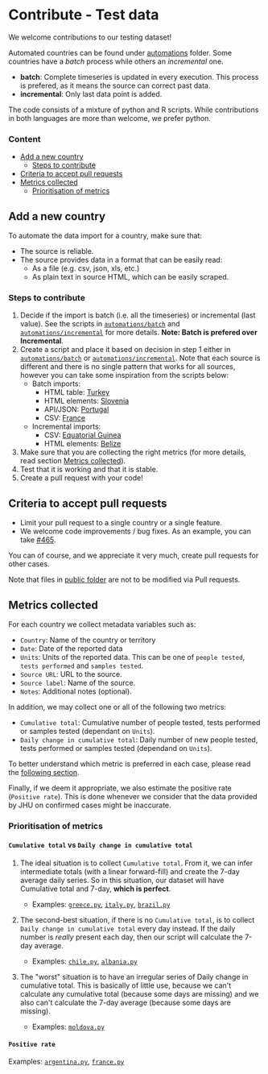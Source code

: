 # Contribute - Test data
We welcome contributions to our testing dataset! 

Automated countries can be found under [automations](automations) folder. Some countries have a _batch_ process while
others an _incremental_ one.

- **batch**: Complete timeseries is updated in every execution. This process is prefered, as it means the source can correct past data.
- **incremental**: Only last data point is added. 

The code consists of a mixture of python and R scripts. While contributions in both languages are more than welcome, we
prefer python.

### Content
- [Add a new country](#add-a-new-country)
    - [Steps to contribute](#steps-to-contribute)
- [Criteria to accept pull requests](#criteria-to-accept-pull-requests)
- [Metrics collected](#metrics-collected)
    - [Prioritisation of metrics](#prioritisation-of-metrics)

## Add a new country
To automate the data import for a country, make sure that:
- The source is reliable.
- The source provides data in a format that can be easily read:
    - As a file (e.g. csv, json, xls, etc.)
    - As plain text in source HTML, which can be easily scraped.

### Steps to contribute
1. Decide if the import is batch (i.e. all the timeseries) or incremental (last value). See the scripts in
   [`automations/batch`](automations/batch) and [`automations/incremental`](automations/incremental) for more details. **Note: Batch is prefered over Incremental**.
2. Create a script and place it based on decision in step 1 either in [`automations/batch`](automations/batch) or
   [`automations/incremental`](automations/incremental). Note that each source is different and there is no single pattern that works for all sources, however you can take some inspiration from the scripts below:
    - Batch imports:
        - HTML table: [Turkey](automations/batch/turkey.py)
        - HTML elements: [Slovenia](automations/batch/turkey.py)
        - API/JSON: [Portugal](automations/batch/portugal.py)
        - CSV: [France](automations/batch/france.py)
    - Incremental imports:
        - CSV: [Equatorial Guinea](automations/incremental/equatorial-guinea.py)
        - HTML elements: [Belize](automations/incremental/belize.py)
3. Make sure that you are collecting the right metrics (for more details, read section [Metrics collected](#metrics-collected)).
4. Test that it is working and that it is stable.
5. Create a pull request with your code!


## Criteria to accept pull requests
- Limit your pull request to a single country or a single feature.
- We welcome code improvements / bug fixes. As an example, you can take [#465](https://github.com/owid/covid-19-data/pull/465).

You can of course, and we appreciate it very much, create pull requests for other cases.

Note that files in [public folder](https://github.com/owid/covid-19-data/tree/master/public) are not to be modified via
Pull requests.

## Metrics collected
For each country we collect metadata variables such as:

- `Country`: Name of the country or territory
- `Date`: Date of the reported data
- `Units`: Units of the reported data. This can be one of `people tested`, `tests performed` and `samples tested`.
- `Source URL`: URL to the source.
- `Source label`: Name of the source.
- `Notes`: Additional notes (optional).

In addition, we may collect one or all of the following two metrics:

- `Cumulative total`: Cumulative number of people tested, tests performed or samples tested (dependant on `Units`).
- `Daily change in cumulative total`: Daily number of new people tested, tests performed or samples tested (dependand
  on `Units`).

To better understand which metric is preferred in each case, please read the [following section](#how-do-we-prioritize-test-metrics).

Finally, if we deem it appropriate, we also estimate the positive rate (`Positive rate`). This is done whenever we
consider that the data provided by JHU on confirmed cases might be inaccurate.

### Prioritisation of metrics

#### `Cumulative total` vs `Daily change in cumulative total`
1. The ideal situation is to collect `Cumulative total`. From it, we can infer intermediate totals (with a linear
   forward-fill) and create the 7-day average daily series. So in this situation, our dataset will have Cumulative total
   and 7-day, **which is perfect**.
    
    - Examples: [`greece.py`](../../scripts/testing/automations/incremental/greece.py), [`italy.py`](../../scripts/testing/automations/batch/italy.py), [`brazil.py`](../../scripts/testing/automations/incremental/brazil.py)
2. The second-best situation, if there is no `Cumulative total`, is to collect `Daily change in cumulative total` every
   day instead. If the daily number is _really_ present each day, then our script will calculate the 7-day average.

   - Examples: [`chile.py`](../../scripts/testing/automations/batch/chile.py), [`albania.py`](../../scripts/testing/automations/incremental/albania.py)
3. The "worst" situation is to have an irregular series of Daily change in cumulative total. This is basically of little
   use, because we can't calculate any cumulative total (because some days are missing) and we also can't calculate the
   7-day average (because some days are missing).
   
   - Examples: [`moldova.py`](../../scripts/testing/automations/incremental/moldova.py)

#### `Positive rate`
Examples: [`argentina.py`](../../scripts/testing/automations/incremental/argentina.py), [`france.py`](../../scripts/testing/automations/incremental/france.py)
